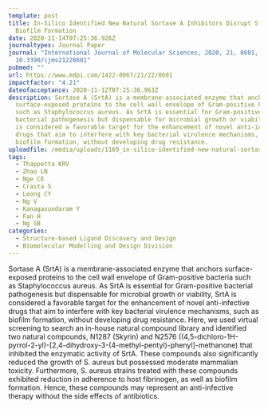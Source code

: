 ```yaml
---
template: post
title: In-Silico Identified New Natural Sortase A Inhibitors Disrupt S. aureus
  Biofilm Formation
date: 2020-11-14T07:25:36.926Z
journaltypes: Journal Paper
journal: "International Journal of Molecular Sciences, 2020, 21, 8601, doi:
  10.3390/ijms21228601"
pubmed: ""
url: https://www.mdpi.com/1422-0067/21/22/8601
impactfactor: "4.21"
dateofacceptance: 2020-11-12T07:25:36.963Z
description: Sortase A (SrtA) is a membrane-associated enzyme that anchors
  surface-exposed proteins to the cell wall envelope of Gram-positive bacteria
  such as Staphylococcus aureus. As SrtA is essential for Gram-positive
  bacterial pathogenesis but dispensable for microbial growth or viability, SrtA
  is considered a favorable target for the enhancement of novel anti-infective
  drugs that aim to interfere with key bacterial virulence mechanisms, such as
  biofilm formation, without developing drug resistance.
uploadfile: /media/uploads/1169_in-silico-identified-new-natural-sortase.pdf
tags:
  - Thappetta KRV
  - Zhao LN
  - Nge CE
  - Crasta S
  - Leong CY
  - Ng V
  - Kanagasundaram Y
  - Fan H
  - Ng SB
categories:
  - Structure-based Ligand Discovery and Design
  - Biomolecular Modelling and Design Division
---
```

<!--StartFragment-->

Sortase A (SrtA) is a membrane-associated enzyme that anchors surface-exposed proteins to the cell wall envelope of Gram-positive bacteria such as Staphylococcus aureus. As SrtA is essential for Gram-positive bacterial pathogenesis but dispensable for microbial growth or viability, SrtA is considered a favorable target for the enhancement of novel anti-infective drugs that aim to interfere with key bacterial virulence mechanisms, such as biofilm formation, without developing drug resistance. Here, we used virtual screening to search an in-house natural compound library and identified two natural compounds, N1287 (Skyrin) and N2576 ((4,5-dichloro-1H-pyrrol-2-yl)-\[2,4-dihydroxy-3-(4-methyl-pentyl)-phenyl]-methanone) that inhibited the enzymatic activity of SrtA. These compounds also significantly reduced the growth of S. aureus but possessed moderate mammalian toxicity. Furthermore, S. aureus strains treated with these compounds exhibited reduction in adherence to host fibrinogen, as well as biofilm formation. Hence, these compounds may represent an anti-infective therapy without the side effects of antibiotics.

<!--EndFragment-->